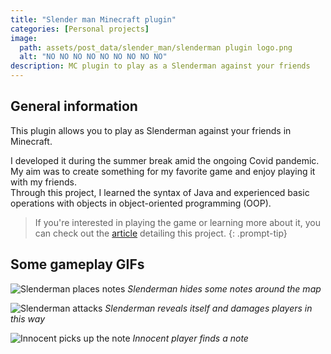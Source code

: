 ```yaml
---
title: "Slender man Minecraft plugin"
categories: [Personal projects]
image:
  path: assets/post_data/slender_man/slenderman plugin logo.png
  alt: "NO NO NO NO NO NO NO NO NO"
description: MC plugin to play as a Slenderman against your friends
---
```


## General information

This plugin allows you to play as Slenderman against your friends in Minecraft.

I developed it during the summer break amid the ongoing Covid pandemic. My aim was to create something for my favorite game and enjoy playing it with my friends.\
Through this project, I learned the syntax of Java and experienced basic operations with objects in object-oriented programming (OOP).

> If you're interested in playing the game or learning more about it, you can check out the [article](/posts/Slender_man_plugin_article) detailing this project.
{: .prompt-tip}

## Some gameplay GIFs

![Slenderman places notes](/assets/post_data/slender_man/place%20notes%20gif.gif)
*Slenderman hides some notes around the map*
<br>

![Slenderman attacks](/assets/post_data/slender_man/damaging.gif)
*Slenderman reveals itself and damages players in this way*
<br>

![Innocent picks up the note](/assets/post_data/slender_man/taking%20note.gif)
*Innocent player finds a note*
